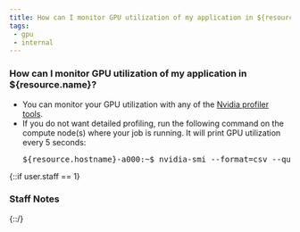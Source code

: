 ```yaml
---
title: How can I monitor GPU utilization of my application in ${resource.name}?
tags:
 - gpu
 - internal
---
```


### How can I monitor GPU utilization of my application in ${resource.name}?

- You can monitor your GPU utilization with any of the [Nvidia profiler tools](../nvprof).
- If you do not want detailed profiling, run the following command on the compute node(s) where your job is running. It will print GPU utilization every 5 seconds:
	<pre>${resource.hostname}-a000:~$ nvidia-smi --format=csv --query-gpu=index,utilization.gpu,memory.total,memory.used,memory.free,temperature.gpu -l 5</pre>

{::if user.staff == 1}
### Staff Notes

{::/}

